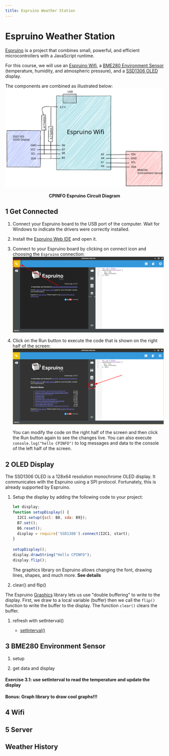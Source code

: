 ```yaml
---
title: Espruino Weather Station
---
```


# Espruino Weather Station

[Espruino](https://www.espruino.com/) is a project that combines small, powerful, and efficient microcontrollers with a JavaScript runtime.

For this course, we will use an [Espruino Wifi](https://www.espruino.com/WiFi), a [BME280 Environment Sensor](https://www.espruino.com/BME280) (temperature, humidity, and atmospheric pressure), and a [SSD1306 OLED](https://www.espruino.com/SSD1306) display.

The components are combined as illustrated below:
![board](./images/board.svg)

<p align="center"><strong>CPINFO Espruino Circuit Diagram</strong></p>


## 1 Get Connected

1. Connect your Espruino board to the USB port of the computer. Wait for Windows to indicate the drivers were correctly installed.
1. Install the [Espruino Web IDE](https://chrome.google.com/webstore/detail/espruino-web-ide/bleoifhkdalbjfbobjackfdifdneehpo) and open it.
1. Connect to your Espruino board by clicking on connect icon and choosing the `Espruino` connection:
   ![Web IDE Connect](./images/ide-connect.png)
1. Click on the Run button to execute the code that is shown on the right half of the screen:
   ![Web IDE Run](./images/ide-run.png)

   You can modify the code on the right half of the screen and then click the Run button again to see the changes live. You can also execute `console.log("hello CPINFO")` to log messages and data to the console of the left half of the screen.

## 2 OLED Display

The SSD1306 OLED is a 128x64 resolution monochrome OLED display. It communicates with the Espruino using a SPI protocol. Fortunately, this is already supported by Espruino.

1. Setup the display by adding the following code to your project:
    ```javascript
    let display;
    function setupDisplay() {
      I2C1.setup({scl: B8, sda: B9});
      B7.set();
      B6.reset();
      display = require('SSD1306').connect(I2C1, start);
    }

    setupDisplay();
    display.drawString("Hello CPINFO");
    display.flip();
    ```

   The graphics library on Espruino allows changing the font, drawing lines, shapes, and much more. **See details**

1. clear() and flip()

  The Espruino [Graphics](https://www.espruino.com/Graphics) library lets us use "double buffering" to write to the display. First, we draw to a local variable (buffer) then we call the `flip()` function to write the buffer to the display. The function `clear()` clears the buffer.

1. refresh with setInterval()
   
   * [setInterval()](https://developer.mozilla.org/en-US/docs/Web/API/WindowOrWorkerGlobalScope/setInterval)


## 3 BME280 Environment Sensor

1. setup

1. get data and display

#### Exercise 3.1: use setInterval to read the temperature and update the display

#### Bonus: Graph library to draw cool graphs!!!

## 4 Wifi

## 5 Server

## Weather History
